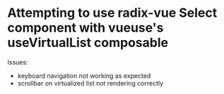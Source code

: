 # Attempting to use radix-vue Select component with vueuse's useVirtualList composable

Issues:

- keyboard navigation not working as expected
- scrollbar on virtualized list not rendering correctly

